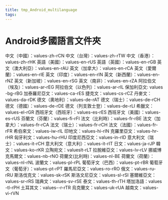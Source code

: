 ```yaml
---
title: tmp_Android_multilanguage
tags:
---
```

Android多國語言文件夾
===

中文（中國）：values​​-zh-rCN
中文（台灣）：values​​-zh-rTW
中文（香港）：values​​-zh-rHK
英語（美國）：values​​-en-rUS
英語（英國）：values​​-en-rGB
英文（澳大利亞）：values​​-en-rAU
英文（加拿大）：values​​-en-rCA
英文（愛爾蘭）：values​​-en-rIE
英文（印度）：values​​-en-rIN
英文（新西蘭）：values​​-en-rNZ
英文（新加坡）：values​​-en-rSG
英文（南非）：values​​-en-rZA
阿拉伯文（埃及）：values​​-ar-rEG
阿拉伯文（以色列）：values​​-ar-rIL
保加利亞文: values​​-bg-rBG
加泰羅尼亞文：values​​-ca-rES
捷克文：values​​-cs-rCZ
丹麥文：values​​-da-rDK
德文（奧地利）：values​​-de-rAT
德文（瑞士）：values​​-de-rCH
德文（德國）：values​​-de-rDE
德文（列支敦士登）：values​​-de-rLI
希臘文：values​​-el-rGR
西班牙文（西班牙）：values​​-es-rES
西班牙文（美國）：values​​-es-rUS
芬蘭文（芬蘭）：values​​-fi-rFI
法文（比利時）：values​​-fr-rBE
法文（加拿大）：values​​-fr-rCA
法文（瑞士）：values​​-fr-rCH
法文（法國）：values​​-fr-rFR
希伯來文：values​​-iw-rIL
印地文：values​​-hi-rIN
克羅里亞文：values​​-hr-rHR
匈牙利文：values​​-hu-rHU
印度尼西亞文：values​​-in-rID
意大利文（瑞士）：values​​-it-rCH
意大利文（意大利）：values​​-it-rIT
日文：values​​-ja-rJP
韓文：values​​-ko-rKR
立陶宛文：values​​lt-rLT
拉脫維亞文：values​​-lv-rLV
挪威博克馬爾文：values​​-nb-rNO
荷蘭文(比利時)：values​​-nl-BE
荷蘭文（荷蘭）：values​​-nl-rNL
波蘭文：values​​-pl-rPL
葡萄牙文（巴西）：values​​-pt-rBR
葡萄牙文（葡萄牙）：values​​-pt-rPT
羅馬尼亞文：values​​-ro-rRO
俄文：values​​-ru-rRU
斯洛伐克文：values​​-sk-rSK
斯洛文尼亞文：values​​-sl-rSI
塞爾維亞文：values​​-sr-rRS
瑞典文：values​​-sv-rSE
泰文：values​​-th-rTH
塔加洛語：values​​-tl-rPH
土耳其文：values​​--r-rTR
烏克蘭文：values​​-uk-rUA
越南文：values​​-vi-rVN
